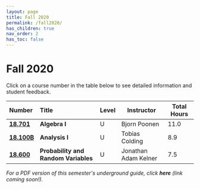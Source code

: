 ```yaml
---
layout: page
title: Fall 2020
permalink: /fall2020/
has_children: true
nav_order: 2
has_toc: false
---
```


# Fall 2020 

Click on a course number in the table below to see detailed information and student feedback.

| Number         | Title                                   | Level      |  Instructor          | Total Hours            |
|:---------------|:----------------------------------------|:-----------|----------------------|------------------------|
| [**18.701**](/fall2020_701.html)         | **Algebra I**                   | U          | Bjorn Poonen         | 11.0                   |
| [**18.100B**](/fall2020_100B.html)        | **Analysis I**                   | U          | Tobias Colding        | 8.9                  |
| [**18.600**](/fall2020_600.html)          | **Probability and Random Variables** | U     | Jonathan Adam Kelner | 7.5 |

*For a PDF version of this semester's underground guide, click **here** (link coming soon!).* 